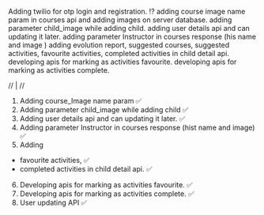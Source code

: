 Adding twilio for otp login and registration. ⁉️
adding course image name param in courses api and adding images on server database.
adding parameter child_image while adding child.
adding user details api and can updating it later.
adding parameter Instructor in courses response (his name and image )
adding evolution report, suggested courses, suggested activities, favourite activities, completed activities in child detail api.
developing apis for marking as activities favourite.
developing apis for marking as activities complete.

// | //

1. Adding course_Image name param ✅
2. Adding parameter child_image while adding child ✅
3. Adding user details api and can updating it later. ✅
4. Adding parameter Instructor in courses response (hist name and image) ✅
5. Adding

- favourite activities, ✅
- completed activities in child detail api. ✅

6. Developing apis for marking as activities favourite. ✅
7. Developing apis for marking as activities complete. ✅
8. User updating API ✅
